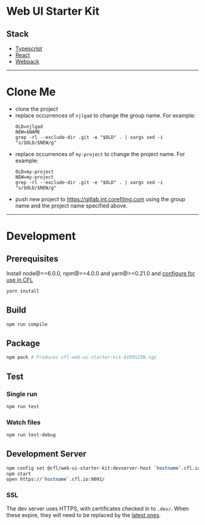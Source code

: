 # Web UI Starter Kit

## Stack
- [Typescript](https://github.com/Microsoft/TypeScript)
- [React](https://github.com/facebook/react)
- [Webpack](https://github.com/webpack/webpack)

---
# Clone Me
- clone the project
- replace occurrences of `njlgad` to change the group name.  For example:
  ```
  OLD=njlgad
  NEW=$NAME
  grep -rl --exclude-dir .git -e "$OLD" . | xargs sed -i "s/$OLD/$NEW/g"
  ```
- replace occurrences of `my-project` to change the project name.  For example:
  ```
  OLD=my-project
  NEW=my-project
  grep -rl --exclude-dir .git -e "$OLD" . | xargs sed -i "s/$OLD/$NEW/g"
  ```
- push new project to https://gitlab.int.corefiling.com using the group name and the project name specified above.

---

# Development
## Prerequisites
Install node@>=6.0.0, npm@>=4.0.0 and yarn@>=0.21.0 and [configure for use in CFL](https://wiki.int.corefiling.com/dev/NPM)

```bash
yarn install
```

## Build
```bash
npm run compile
```

## Package
```bash
npm pack # Produces cfl-web-ui-starter-kit-$VERSION.tgz
```

## Test
### Single run
```bash
npm run test
```

### Watch files
```bash
npm run test-debug
```

## Development Server
```bash
npm config set @cfl/web-ui-starter-kit:devserver-host `hostname`.cfl.io # You must have a working DNS entry for "`hostname`.cfl.io".
npm start
open https://`hostname`.cfl.io:9091/
```

### SSL
The dev server uses HTTPS, with certificates checked in to `.dev/`. When these expire, they will need to be replaced by the [latest ones](https://wiki.int.corefiling.com/cfl/CflDotIo).
